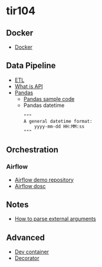 # tir104

## Docker
- [Docker](https://docs.uuboyscy.dev/docs/category/docker-tutorial)

## Data Pipeline
- [ETL](https://docs.uuboyscy.dev/docs/Data%20Pipeline/What%20is%20ETL)
- [What is API](https://docs.uuboyscy.dev/docs/intro)
- [Pandas](https://docs.uuboyscy.dev/docs/category/pandas-tutorial)
  - [Pandas sample code](https://github.com/uuboyscy/course-datamining/blob/master/module_05_Pandas_introduction/00_pandas.ipynb)
  - Pandas datetime
    ```
    """
    A general datetime format:
        yyyy-mm-dd HH:MM:ss
    """
    ```
## Orchestration
### Airflow
  - [Airflow demo repository](https://github.com/uuboyscy/airflow-demo)
  - [Airflow dosc](https://docs.uuboyscy.dev/docs/Orchestration/AirFlow/)

## Notes
  - [How to parse external arguments](https://github.com/uuboyscy/tir104/blob/main/airflow-demo/utils/parse_external_arg.py)

## Advanced
- [Dev container](https://github.com/uuboyscy/demo-devcontainer)
- [Decorator](https://github.com/uuboyscy/pycontw-2024-decorators/blob/main/PyConTW%20-%202024-PyConTW-decorators.ipynb)
